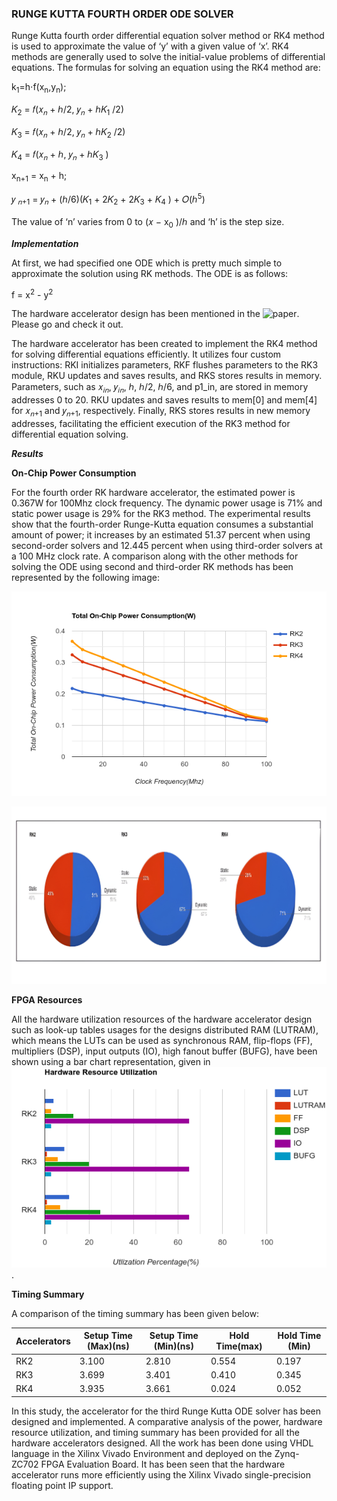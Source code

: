 ### RUNGE KUTTA FOURTH ORDER ODE SOLVER ###

Runge Kutta fourth order differential equation solver method or RK4 method is used to approximate the value of ‘y’ with a given value of ‘x’. RK4 methods are generally used to solve the initial-value problems of differential equations. The formulas for solving an equation using the RK4 method are:

k<sub>1</sub>​=h⋅f(x<sub>n​</sub>,y<sub>n</sub>​);

𝐾<sub>2</sub> = 𝑓(𝑥<sub>𝑛</sub> + ℎ/2, 𝑦<sub>𝑛</sub> + ℎ𝐾<sub>1</sub> /2) 

𝐾<sub>3</sub> = 𝑓(𝑥<sub>𝑛</sub> + ℎ/2, 𝑦<sub>𝑛</sub> + ℎ𝐾<sub>2</sub> /2) 

𝐾<sub>4</sub> = 𝑓(𝑥<sub>𝑛</sub> + ℎ, 𝑦<sub>𝑛</sub> + ℎ𝐾<sub>3</sub> ) 

x<sub>n+1</sub> = x<sub>n</sub> + h;

𝑦 <sub>𝑛+1</sub> = 𝑦<sub>𝑛</sub> + (ℎ/6)(𝐾<sub>1</sub> + 2𝐾<sub>2</sub> + 2𝐾<sub>3</sub> + 𝐾<sub>4</sub> ) + 𝑂(ℎ<sup>5</sup>)

The value of ‘n’ varies from 0 to (𝑥 − x<sub>0</sub> )/ℎ and ‘h’ is the step size.


***Implementation***

At first, we had specified one ODE which is pretty much simple to approximate the solution using RK methods. The ODE is as follows:

f = x<sup>2</sup> - y<sup>2</sup>

The hardware accelerator design has been mentioned in the ![paper](https://ieeexplore.ieee.org/document/10442325). Please go and check it out. 

The hardware accelerator has been created to implement the RK4 method for solving differential equations efficiently. It utilizes four custom instructions: RKI initializes parameters, RKF flushes parameters to the RK3 module, RKU updates and saves results, and RKS stores results in memory. Parameters, such as 𝑥<sub>𝑖𝑛</sub>, 𝑦<sub>𝑖𝑛</sub>, ℎ, ℎ/2, ℎ/6, and p1_in, are stored in memory addresses 0 to 20. RKU updates and saves results to mem[0] and mem[4] for 𝑥<sub>𝑛+1</sub> and 𝑦<sub>𝑛+1</sub>, respectively. Finally, RKS stores results in new memory addresses, facilitating the efficient execution of the RK3 method for differential equation solving.

***Results***

**On-Chip Power Consumption**

For the fourth order RK hardware accelerator, the estimated power is 0.367W for 100Mhz clock frequency. The dynamic power usage is 71% and static power usage is 29% for the RK3 method. The
experimental results show that the fourth-order Runge-Kutta equation consumes a substantial amount of power; it increases by an estimated 51.37 percent
when using second-order solvers and 12.445 percent when using third-order solvers at a 100 MHz clock rate.
A comparison along with the other methods for solving the ODE using second and third-order RK methods has been represented by the following image:

![On_Chip_Power_Consumption](/On_chip_power.png)

![Power_Utilization_Sources_Percentage](/Power_utilization_sources.jpeg)

**FPGA Resources**

All the hardware utilization resources of the hardware accelerator design such as look-up tables usages for the designs distributed RAM (LUTRAM), which means the LUTs can be used as synchronous RAM, flip-flops (FF), multipliers (DSP), input outputs (IO), high fanout buffer (BUFG), have been shown using a bar chart representation, given in ![fpga_resource](/FPGA_Resource_Utilization.png).

**Timing Summary**

A comparison of the timing summary has been given below:

| Accelerators  |Setup Time (Max)(ns) |Setup Time (Min)(ns)  |Hold Time(max)    |Hold Time (Min) |  
| --------------| --------------------|----------------------|------------------|----------------|
| RK2           | 3.100               |2.810                 |0.554             |0.197           |
| RK3           | 3.699               |3.401                 |0.410             |0.345           |   
| RK4           | 3.935               |3.661                 |0.024             |0.052           |

In this study, the accelerator for the third Runge Kutta ODE solver has been designed and implemented. A comparative analysis of the power, hardware resource utilization, and timing summary has been provided for all the hardware accelerators designed. All the work has been done using VHDL language in the Xilinx Vivado Environment and deployed on the Zynq-ZC702 FPGA Evaluation Board. It has been seen that the hardware accelerator runs more efficiently using the Xilinx Vivado single-precision floating point IP support.


